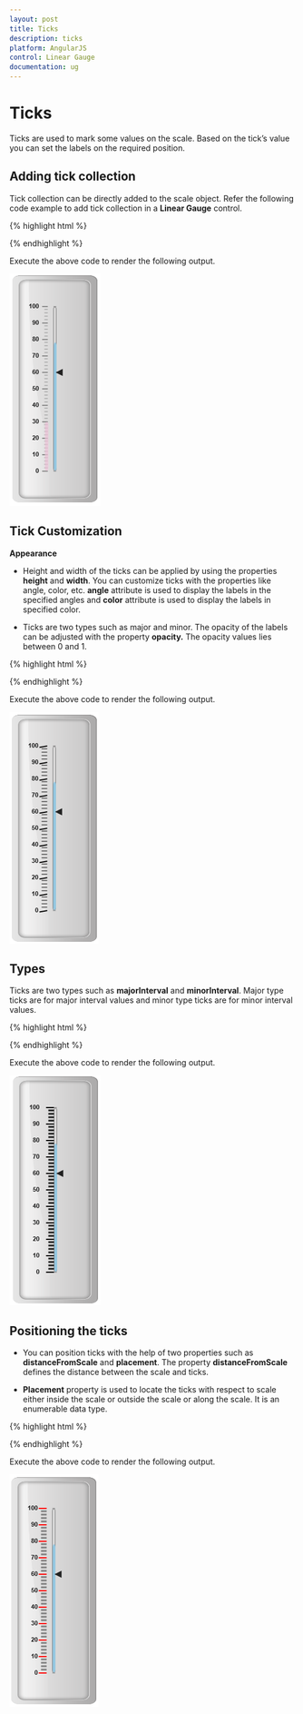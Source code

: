 ```yaml
---
layout: post
title: Ticks
description: ticks
platform: AngularJS
control: Linear Gauge
documentation: ug
---
```


# Ticks

Ticks are used to mark some values on the scale. Based on the tick’s value you can set the labels on the required position.

## Adding tick collection 

Tick collection can be directly added to the scale object. Refer the following code example to add tick collection in a **Linear Gauge** control.

{% highlight html %}

<html xmlns="http://www.w3.org/1999/xhtml" lang="en" ng-app="LinearGaugeApp">
    <head>
        <title>Essential Studio for AngularJS: LinearGauge</title>
        <!--CSS and Script file References -->
    </head>
    <body ng-controller="LinearGaugeCtrl">
        <div id="linearframe">
                 <ej-lineargauge   e-enableanimation="false" e-value="78" e-frame-innerWidth="8" 
                 e-frame-outerWidth="10"
                 e-frame-backgroundImageUrl="../images/gauge/Gauge_linear_light.png" >
                 <e-scales>
                 <e-scale  e-width="5" e-backgroundcolor="transparent" e-type="roundedrectangle"
                 e-border-color="Grey" e-border-width="1" e-showBarPointers="true" >
                 <e-barpointers>
                 <e-barpointer  e-width="5" e-backgroundcolor="#95C7E0" >
                 </e-barpointer>
                 <e-barpointer  e-width="6" e-backgroundcolor="#EDC1D7" e-distancefromscale="-15" 
                 e-value="30" e-opacity="0.7" >
                 </e-barpointer>
                 </e-barpointers>
                 <e-markerpointers>
                 <e-markerpointer  e-width="10" e-length="10" e-value="60" >
                 </e-markerpointer>
                 </e-markerpointers>
                 <e-labels>
                 <e-label e-distancefromscale-x="-25" e-distancefromscale-y="0"></e-label>
                 </e-labels>
                 <e-ticks>
                 <e-tick e-type="majorinterval" e-width="2" e-color="#8c8c8c" e-distancefromscale-x="-10" 
                 e-distancefromscale-y="0" e-position="far"></e-tick>
                 <e-tick e-type="minorinterval" e-width="1" e-height="6" e-color="#8c8c8c" 
                 e-distancefromscale-x="-10" e-distancefromscale-y="0" e-position="far"></e-tick>
                 </e-ticks>
                 </e-scale>
                 </e-scales>
                 </ej-lineargauge>
        </div>
        <script>
        angular.module('LinearGaugeApp', ['ejangular'])
        .controller('LinearGaugeCtrl', function ($scope) {
         });
    </script>
    </body>
</html>


{% endhighlight %}



Execute the above code to render the following output.

![](Ticks_images/Ticks_img1.png)



## Tick Customization

**Appearance**

* Height and width of the ticks can be applied by using the properties **height** and **width**. You can customize ticks with the properties like angle, color, etc. **angle** attribute is used to display the labels in the specified angles and **color** attribute is used to display the labels in specified color. 

* Ticks are two types such as major and minor. The opacity of the labels can be adjusted with the property **opacity.** The opacity values lies between 0 and 1.


{% highlight html %}

<html xmlns="http://www.w3.org/1999/xhtml" lang="en" ng-app="LinearGaugeApp">
    <head>
        <title>Essential Studio for AngularJS: LinearGauge</title>
        <!--CSS and Script file References -->
    </head>
    <body ng-controller="LinearGaugeCtrl">
        <div id="linearframe">
                 <ej-lineargauge   e-enableanimation="false" e-value="78" e-frame-innerWidth="8" 
                 e-frame-outerWidth="10" 
                 e-frame-backgroundImageUrl="../images/gauge/Gauge_linear_light.png" >
                 <e-scales>
                 <e-scale  e-width="5" e-backgroundcolor="transparent" e-type="roundedrectangle"
                 e-border-color="Grey" e-border-width="1" e-showBarPointers="true" >
                 <e-barpointers>
                 <e-barpointer  e-width="5" e-backgroundcolor="#95C7E0" >
                 </e-barpointer>
                 </e-barpointers>
                 <e-markerpointers>
                 <e-markerpointer  e-width="10" e-length="10" e-value="60" >
                 </e-markerpointer>
                 </e-markerpointers>
                  <e-labels>
                 <e-label e-distancefromscale-x="-25" e-distancefromscale-y="0"></e-label>
                 </e-labels>
                 <e-ticks>
                 <e-tick e-type="majorinterval" e-width="2"  e-height="14" e-angle="10" e-color="black" 
                 e-distancefromscale-x="-10" e-distancefromscale-y="0" e-position="far"></e-tick>
                 <e-tick e-type="minorinterval" e-width="1" e-height="10" e-color="black" 
                 e-opacity="0.5" e-distancefromscale-x="-10" e-distancefromscale-y="0" e-position="far">
                 </e-tick>
                 </e-ticks>
                 </e-scale>
                 </e-scales>
                 </ej-lineargauge>
        </div>
        <script>
        angular.module('LinearGaugeApp', ['ejangular'])
        .controller('LinearGaugeCtrl', function ($scope) {
         });
    </script>
    </body>
</html>


{% endhighlight %}


Execute the above code to render the following output.

![](Ticks_images/Ticks_img2.png)

## Types

Ticks are two types such as **majorInterval** and **minorInterval**. Major type ticks are for major interval values and minor type ticks are for minor interval values.


{% highlight html %}

<html xmlns="http://www.w3.org/1999/xhtml" lang="en" ng-app="LinearGaugeApp">
    <head>
        <title>Essential Studio for AngularJS: LinearGauge</title>
        <!--CSS and Script file References -->
    </head>
    <body ng-controller="LinearGaugeCtrl">
        <div id="linearframe">
                 <ej-lineargauge   e-enableanimation="false" e-value="78" e-frame-innerWidth="8" 
                 e-frame-outerWidth="10"
                 e-frame-backgroundImageUrl="../images/gauge/Gauge_linear_light.png" >
                 <e-scales>
                 <e-scale  e-width="5" e-backgroundcolor="transparent" e-type="roundedrectangle"
                 e-border-color="Grey" e-border-width="1" e-showBarPointers="true" >
                 <e-barpointers>
                 <e-barpointer  e-width="5" e-backgroundcolor="#95C7E0" >
                 </e-barpointer>
                 </e-barpointers>
                 <e-markerpointers>
                 <e-markerpointer  e-width="10" e-length="10" e-value="60" >
                 </e-markerpointer>
                 </e-markerpointers>
                 <e-labels>
                 <e-label e-distancefromscale-x="-25" e-distancefromscale-y="0"></e-label>
                 </e-labels>
                 <e-ticks>
                 <e-tick e-type="majorinterval" e-width="2"  e-height="14"  e-color="Black" 
                 e-position="far"></e-tick>
                 <e-tick e-type="minorinterval" ></e-tick>
                 </e-ticks>
                 </e-scale>
                 </e-scales>
                 </ej-lineargauge>
        </div>
        <script>
        angular.module('LinearGaugeApp', ['ejangular'])
        .controller('LinearGaugeCtrl', function ($scope) {
         });
    </script>
    </body>
</html>


{% endhighlight %}



Execute the above code to render the following output.



![](Ticks_images/Ticks_img3.png)

## Positioning the ticks

* You can position ticks with the help of two properties such as **distanceFromScale** and **placement**. The property **distanceFromScale** defines the distance between the scale and ticks. 

* **Placement** property is used to locate the ticks with respect to scale either inside the scale or outside the scale or along the scale. It is an enumerable data type.


{% highlight html %}

<html xmlns="http://www.w3.org/1999/xhtml" lang="en" ng-app="LinearGaugeApp">
    <head>
        <title>Essential Studio for AngularJS: LinearGauge</title>
        <!--CSS and Script file References -->
    </head>
    <body ng-controller="LinearGaugeCtrl">
        <div id="linearframe">
                 <ej-lineargauge   e-enableanimation="false" e-value="78" e-frame-innerWidth="8" 
                 e-frame-outerWidth="10"
                 e-frame-backgroundImageUrl="../images/gauge/Gauge_linear_light.png" >
                 <e-scales>
                 <e-scale  e-width="5" e-backgroundcolor="transparent" e-type="roundedrectangle"
                 e-border-color="Grey" e-border-width="1" e-showBarPointers="true" >
                 <e-barpointers>
                 <e-barpointer  e-width="5" e-backgroundcolor="#95C7E0" >
                 </e-barpointer>
                 </e-barpointers>
                 <e-markerpointers>
                 <e-markerpointer  e-width="10" e-length="10" e-value="60" >
                 </e-markerpointer>
                 </e-markerpointers>
                 <e-labels>
                 <e-label e-distancefromscale-x="-25" e-distancefromscale-y="0"></e-label>
                 </e-labels>
                 <e-ticks>
                 <e-tick e-type="majorinterval" e-width="2"  e-height="14"  e-color="Red" 
                 e-distancefromscale-x="-10" e-distancefromscale-y="0" e-position="far"></e-tick>
                 <e-tick e-type="minorinterval"  e-color="grey" e-distancefromscale-x="-10" 
                 e-distancefromscale-y="0"></e-tick>
                 </e-ticks>
                 </e-scale>
                 </e-scales>
                 </ej-lineargauge>
        </div>
        <script>
        angular.module('LinearGaugeApp', ['ejangular'])
        .controller('LinearGaugeCtrl', function ($scope) {
         });
    </script>
    </body>
</html>

{% endhighlight %}



Execute the above code to render the following output.



![](Ticks_images/Ticks_img4.png)

